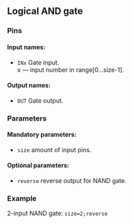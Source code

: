 ## Logical AND gate

### Pins

#### Input names:

- `INx` Gate input.  
  x — input number in range[0…size-1].

#### Output names:

- `OUT` Gate output.

### Parameters

#### Mandatory parameters:

- `size` amount of input pins.

#### Optional parameters:

- `reverse` reverse output for NAND gate.

### Example

2-input NAND gate: `size=2;reverse`
